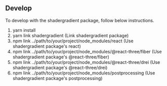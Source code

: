 ## Develop

To develop with the shadergradient package, follow below instructions.

1. yarn install
1. yarn link shadergradient (Link shadergradient package)
1. npm link ../path/to/your/project/node_modules/react (Use shadergradient package's react)
1. npm link ../path/to/your/project/node_modules/@react-three/fiber (Use shadergradient package's @react-three/fiber)
1. npm link ../path/to/your/project/node_modules/@react-three/drei (Use shadergradient package's @react-three/drei)
1. npm link ../path/to/your/project/node_modules/postprocessing (Use shadergradient package's postprocessing)
